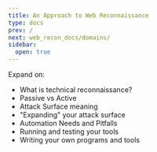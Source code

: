 ```yaml
---
title: An Approach to Web Reconnaissance
type: docs
prev: /
next: web_recon_docs/domains/
sidebar:
  open: true
---
```


Expand on:

- What is technical reconnaissance?
- Passive vs Active
- Attack Surface meaning
- "Expanding" your attack surface
- Automation Needs and Pitfalls
- Running and testing your tools
- Writing your own programs and tools
